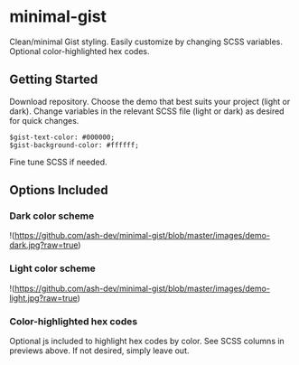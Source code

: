# minimal-gist

Clean/minimal Gist styling. Easily customize by changing SCSS variables. Optional color-highlighted hex codes.

## Getting Started

Download repository. Choose the demo that best suits your project (light or dark). Change variables in the relevant SCSS file (light or dark) as desired for quick changes.

```
$gist-text-color: #000000;
$gist-background-color: #ffffff;
```

Fine tune SCSS if needed. 

## Options Included

### Dark color scheme

!(https://github.com/ash-dev/minimal-gist/blob/master/images/demo-dark.jpg?raw=true)

### Light color scheme

!(https://github.com/ash-dev/minimal-gist/blob/master/images/demo-light.jpg?raw=true)

### Color-highlighted hex codes

Optional js included to highlight hex codes by color. See SCSS columns in previews above. If not desired, simply leave out.
